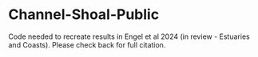 # Channel-Shoal-Public

Code needed to recreate results in Engel et al 2024 (in review - Estuaries and Coasts). Please check back for full citation. 
